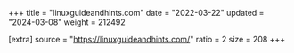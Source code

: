+++
title = "linuxguideandhints.com"
date = "2022-03-22"
updated = "2024-03-08"
weight = 212492

[extra]
source = "https://linuxguideandhints.com/"
ratio = 2
size = 208
+++

